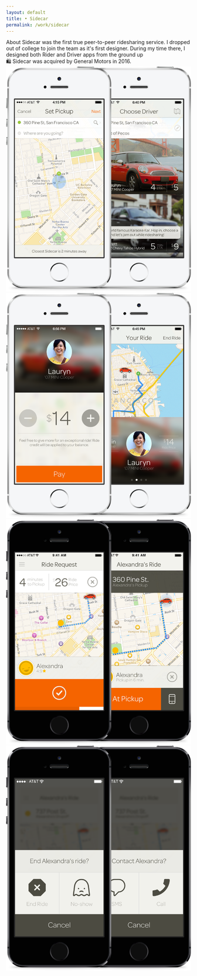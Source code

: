 ```yaml
---
layout: default 
title: • Sidecar
permalink: /work/sidecar
---
```


<section class="page-header">
    <div class="col-8">
        <span class="title">About</span>
        <span class="subtitle">Sidecar was the first true peer-to-peer ridesharing service. I dropped out of college to join the team as it's first designer. During my time there, I designed both Rider and Driver apps from the ground up</span>
    </div>
    <div class="callout">
        <span>🛍️ Sidecar was acquired by General Motors in 2016.</span>
    </div>
</section>
<section>
    <div class="col-8">
        <img src="/img/work/sidecar/01@2x.png" loading="lazy"> 
    </div>
</section>
<section>
    <div class="col-8">
        <img src="/img/work/sidecar/02@2x.png" loading="lazy">
    </div>
</section>
<section>
    <div class="col-8">
        <img src="/img/work/sidecar/03@2x.png" loading="lazy">
    </div>
</section>	
<section>
    <div class="col-8">
        <img src="/img/work/sidecar/04@2x.png" loading="lazy">	
    </div>
</section>